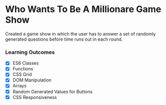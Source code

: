 # Who Wants To Be A Millionare Game Show
Created a game show in which the user has to answer a set of randomly generated questions before time runs out in each round.

### Learning Outcomes
- [x] ES6 Classes
- [x] Functions
- [x] CSS Grid
- [x] DOM Manipulation
- [x] Arrays
- [x] Random Generated Values for Buttons
- [x] CSS Responsiveness
